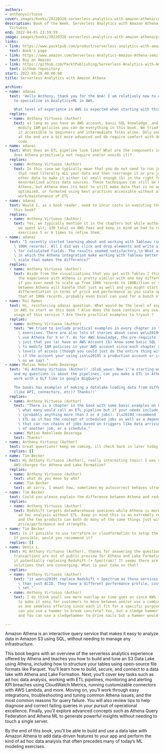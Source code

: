```yaml
---
authors:
- anthonyvirtuoso
cover: images/books/20220328-serverless-analytics-with-amazon-athena/cover.jpg
description: Book of the Week. Serverless Analytics with Amazon Athena by Anthony
  Virtuoso
end: 2022-04-01 23:59:59
image: images/books/20220328-serverless-analytics-with-amazon-athena/preview.jpg
links:
- link: https://www.packtpub.com/product/serverless-analytics-with-amazon-athena/9781800562349
  text: Book's page
- link: https://www.amazon.com/Serverless-Analytics-Amazon-Athena-semi-structured/dp/1800562349/ref=sr_1_1?dchild=1&keywords=Serverless+Analytics+with+Amazon+Athena&qid=1634629990&sr=8-1
  text: Buy on Amazon
- link: https://github.com/PacktPublishing/Serverless-Analytics-with-Amazon-Athena
  text: GitHub repository
start: 2022-03-28 00:00:00
title: Serverless Analytics with Amazon Athena

archive:
- name: adanai
  text: 'Hello Anthony, thank you for the QnA! I am relatively new to AWS and working
    to specialize in Analytics+ML in AWS.

    What level of experience in AWS is expected when starting with this book?'
  replies:
  - name: Anthony Virtuoso (Author)
    text: as long as you have an AWS account, basic SQL knowledge, and know how to
      modify IAM policies you can do everything in this book. We tried to really make
      it accessible to beginners and intermediate folks alike. Only one or two chapters
      at the end are a bit more advanced and do require comfort with developing java
      code.
- name: adanai
  text: What does an ETL pipeline look like? What are the components in it and why
    does Athena primitively not require one(or avoids it)?
  replies:
  - name: Anthony Virtuoso (Author)
    text: In this case we typically mean that you do not need to run jobs/queries
      that read literally ALL your data and then rearrange it or pre-join it with
      other data to make it either (a) small enough (b) in the right format or (c)
      denormalized across data sources. These techniques can still be helpful with
      Athena, but Athena does its best to still make data that is no well organized,
      optimized, or formated using best practices accessible without all the upfront
      work/maintenance of ETL
- name: adanai
  text: Would I, as a book reader, need to incur costs in executing the examples in
    this book?
  replies:
  - name: Anthony Virtuoso (Author)
    text: Yes, we typically mention it in the chapters but while authoring the book
      we spent &lt; $30 total on AWS fees and keep in mind we had to run through the
      exercises 5 or 6 times to refine them.
- name: adanai
  text: "I recently started learning about and working with Tableau (small data -\
    \ 100K records). All I did was click and drop elements and write a few queries\
    \ for calculated fields. The results seemed satisfactory.\n What are the ways\
    \ in which the Athena integration make working with Tableau better? Is it the\
    \ scale that makes the difference?"
  replies:
  - name: Anthony Virtuoso (Author)
    text: Aside from the visualizations that you get with Tableu I think youll find
      the experience with Athena is pretty similar with one key difference being that
      if you ever need to scale up from 100k records to 100Billion or somewhere in
      between Athena will handle that just as well and you might start to see other
      differentiation in terms of price and performance as you scale up. But id agree
      that at 100k records, probably even Excel can used for a bunch of quick analysis.
- name: Rui Ramos
  text: Hi, reinforcing adanai question. What would be the level of expertise required
    in AWS to start on this book ? Also does the book contains any use-cases for the
    usage of this service ? Are there practical examples to tryout ?
  replies:
  - name: Anthony Virtuoso (Author)
    text: "We tried to include practical examples in every chapter in the form of\
      \ exercises. There are also lots of stories about cases we\u2019ve seen people\
      \ use Athena for X or Y. As for AWS knowledge, the pre-requiste is pretty small,\
      \ just that you (a) have an AWS Account (b) know some basic SQL (c) are able\
      \ to modify IAM policies in your AWS account since each chapter requires different\
      \ levels of access (though you could just do the entire thing with admin access\
      \ if the account your using isn\u2019t a production account or is a \u2018burner\u2019\
      \ as we say)."
- name: Matias Rebolledo Dezerega
  text: 'Hi Anthony Virtuoso (Author)! :blob_wave: Now i''m starting work with AWS
    and my questions is about the pipelines, can you make a ETL in Athena or just
    work with a ELT like in google BigQuery?

    The books has examples of making a datalake loading data from different sources
    (like API, connectors, etc)? Thanks!!'
  replies:
  - name: Anthony Virtuoso (Author)
    text: "There is a chapter in the book with some basic examples on how to create\
      \ what many would call an ETL pipeline but if your needs include chains of jobs\
      \ (probably anything more than 3 or 4 jobs). I\u2019d recommend looking at Glue\
      \ ETL as it has the concept of scheduled jobs as well as a dependency modeler\
      \ that can run chains of jobs based on triggers like data arriving in S3, completion\
      \ of another job, or a schedule."
  - name: Matias Rebolledo Dezerega
    text: Thanks!
- name: Anthony Virtuoso (Author)
  text: Great questions! keep em coming, ill check back in later today.
  replies: []
- name: Tim Becker
  text: Hi Anthony Virtuoso (Author), really interesting topic! I was wondering who
    AWS charges for Athena and Lake Formation?
  replies:
  - name: Anthony Virtuoso (Author)
    text: what do you mean by who?
  - name: Tim Becker
    text: ah sorry, I meant how, sometimes my autocorrect behaves strangely
- name: Tim Becker
  text: Could you please explain the difference between Athena and redshift (for beginners)?
  replies:
  - name: Anthony Virtuoso (Author)
    text: Redshift targets datawharehouse usecases while Athena is more geared towards
      ad hoc analysis without ETL. Keep in mind this is an extremely reductive explaination
      and the two products can both do many of the same things just with different
      price/performance and strengths.
- name: Tim Becker
  text: Is it possible to use terraform or cloudformation to setup the data lake?
    If possible, would you recommend it?
  replies: []
- name: Denis L.
  text: Hi Anthony Virtuoso (Author), thanks for answering the questions. Once ACID
    transactions are out of public preview for Athena and Lake Formation, do you see
    it potentially replacing Redshift (+ Spectrum)? It seems there are 2 competitive
    solutions that are converging. What is your take on that?
  replies:
  - name: Anthony Virtuoso (Author)
    text: "it won\u2019t replace Redshift + Spectrum as those services do a lot more\
      \ than just ACID. They have a different performance profile, cost, and SQL feature\
      \ set."
  - name: Anthony Virtuoso (Author)
    text: I do think youll see more overlap as time goes on since AWS is striving
      to make it easy for customers to move between and/or use a combination of services
      as one seemless offering since each it fit for a specific purpose. For example,
      can you use a hammer to break concrete? Yes, but a sledge hammer would be btter.
      and You can use a sledgehammer to drive nails but a hammer would be better.

---
```


Amazon Athena is an interactive query service that makes it easy to analyze data in Amazon S3 using SQL, without needing to manage any infrastructure.

This book begins with an overview of the serverless analytics experience offered by Athena and teaches you how to build and tune an S3 Data Lake using Athena, including how to structure your tables using open-source file formats like Parquet. You’ll learn how to build, secure, and connect to a data lake with Athena and Lake Formation. Next, you’ll cover key tasks such as ad hoc data analysis, working with ETL pipelines, monitoring and alerting KPI breaches using CloudWatch Metrics, running customizable connectors with AWS Lambda, and more. Moving on, you’ll work through easy integrations, troubleshooting and tuning common Athena issues, and the most common reasons for query failure. You will also review tips to help diagnose and correct failing queries in your pursuit of operational excellence. Finally, you’ll explore advanced concepts such as Athena Query Federation and Athena ML to generate powerful insights without needing to touch a single server.

By the end of this book, you’ll be able to build and use a data lake with Amazon Athena to add data-driven features to your app and perform the kind of ad hoc data analysis that often precedes many of today’s ML modeling exercises.
